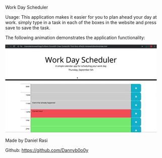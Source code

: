 Work Day Scheduler

Usage:
This application makes it easier for you to plan ahead your day at work.
simply type in a task in each of the boxes in the website and press save to save the task.

The following animation demonstrates the application functionality:

![A user clicks on slots on the color-coded calendar and edits the events.](05-third-party-apis-homework-demo.gif)

Made by Daniel Rasi

Github: https://github.com/Dannyb0o0y
